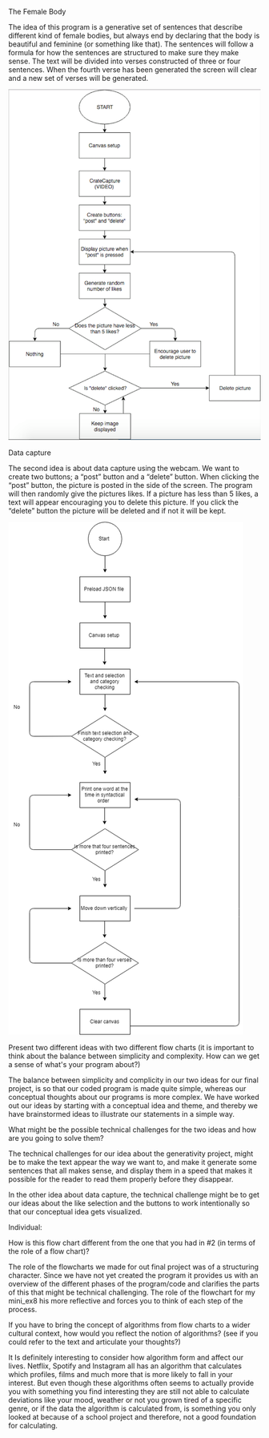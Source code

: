 The Female Body 

The idea of this program is a generative set of sentences that describe different kind of female bodies, but always end by declaring that the body is beautiful and feminine (or something like that). The sentences will follow a formula for how the sentences are structured to make sure they make sense. The text will be divided into verses constructed of three or four sentences. When the fourth verse has been generated the screen will clear and a new set of verses will be generated. 

![alt  text](Final_project_1.png "Screenshot of running program")


Data capture

The second idea is about data capture using the webcam. We want to create two buttons; a “post” button and a “delete” button. When clicking the “post” button, the picture is posted in the side of the screen. The program will then randomly give the pictures likes. If a picture has less than 5 likes, a text will appear encouraging you to delete this picture. If you click the “delete” button the picture will be deleted and if not it will be kept. 

![alt  text](Final_project_2.png "Screenshot of running program")


Present two different ideas with two different flow charts (it is important to think about the balance between simplicity and complexity. How can we get a sense of what's your program about?)

The balance between simplicity and complicity in our two ideas for our final project, is so that our coded program is made quite simple, whereas our conceptual thoughts about our programs is more complex. We have worked out our ideas by starting with a conceptual idea and theme, and thereby we have brainstormed ideas to illustrate our statements in a simple way. 


What might be the possible technical challenges for the two ideas and how are you going to solve them?

The technical challenges for our idea about the generativity project, might be to make the text appear the way we want to, and make it generate some sentences that all makes sense, and display them in a speed that makes it possible for the reader to read them properly before they disappear. 

In the other idea about data capture, the technical challenge might be to get our ideas about the like selection and the buttons to work intentionally so that our conceptual idea gets visualized.  



Individual: 

How is this flow chart different from the one that you had in #2 (in terms of the role of a flow chart)?

The role of the flowcharts we made for out final project was of a structuring character. Since we have not yet created the program it provides us with an overview of the different phases of the program/code and clarifies the parts of this that might be technical challenging. 
The role of the flowchart for my mini_ex8 his more reflective and forces you to think of each step of the process.  


If you have to bring the concept of algorithms from flow charts to a wider cultural context, how would you reflect the notion of algorithms? (see if you could refer to the text and articulate your thoughts?)

It Is definitely interesting to consider how algorithm form and affect our lives. Netflix, Spotify and Instagram all has an algorithm that calculates which profiles, films and much more that is more likely to fall in your interest. But even though these algorithms often seems to actually provide you with something you find interesting they are still not able to calculate deviations like your mood, weather or not you grown tired of a specific genre, or if the data the algorithm is calculated from, is something you only looked at because of a school project and therefore, not a good foundation for calculating. 


